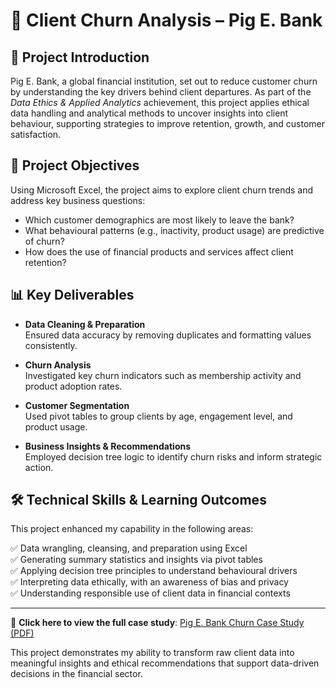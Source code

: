 # 💼 Client Churn Analysis – Pig E. Bank  

## 📘 Project Introduction  
Pig E. Bank, a global financial institution, set out to reduce customer churn by understanding the key drivers behind client departures. As part of the *Data Ethics & Applied Analytics* achievement, this project applies ethical data handling and analytical methods to uncover insights into client behaviour, supporting strategies to improve retention, growth, and customer satisfaction.

## 🎯 Project Objectives  
Using Microsoft Excel, the project aims to explore client churn trends and address key business questions:

- Which customer demographics are most likely to leave the bank?  
- What behavioural patterns (e.g., inactivity, product usage) are predictive of churn?  
- How does the use of financial products and services affect client retention?

## 📊 Key Deliverables

- **Data Cleaning & Preparation**  
  Ensured data accuracy by removing duplicates and formatting values consistently.

- **Churn Analysis**  
  Investigated key churn indicators such as membership activity and product adoption rates.

- **Customer Segmentation**  
  Used pivot tables to group clients by age, engagement level, and product usage.

- **Business Insights & Recommendations**  
  Employed decision tree logic to identify churn risks and inform strategic action.

## 🛠️ Technical Skills & Learning Outcomes  
This project enhanced my capability in the following areas:

✅ Data wrangling, cleansing, and preparation using Excel  
✅ Generating summary statistics and insights via pivot tables  
✅ Applying decision tree principles to understand behavioural drivers  
✅ Interpreting data ethically, with an awareness of bias and privacy  
✅ Understanding responsible use of client data in financial contexts  

---

📎 **Click here to view the full case study**: [Pig E. Bank Churn Case Study (PDF)](https://github.com/dounia-elyou/Pig-e-bank/blob/main/Pig_E_Bank.pdf)

This project demonstrates my ability to transform raw client data into meaningful insights and ethical recommendations that support data-driven decisions in the financial sector.
